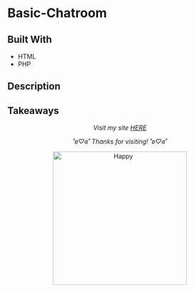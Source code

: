 # Basic-Chatroom

## Built With
- HTML
- PHP
  
## Description

## Takeaways

<p align="center">
  <i>Visit my site <a href="https://i6.cims.nyu.edu/~sb8249/webdev/assignment09/chatroom.php">HERE</a></i>
</p>

<p align="center">
  <i>˚ʚ♡ɞ˚ Thanks for visiting! ˚ʚ♡ɞ˚</i>
</p>

<p align="center">
  <img src="https://media.giphy.com/media/mBSU0tdU1DiuuvplEn/giphy.gif" width="300" alt="Happy">
</p>
